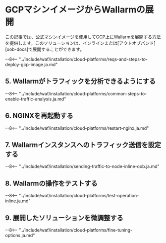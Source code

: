 # GCPマシンイメージからWallarmの展開

この記事では、[公式マシンイメージ](https://console.cloud.google.com/launcher/details/wallarm-node-195710/wallarm-node)を使用してGCP上にWallarmを展開する方法を提供します。このソリューションは、インラインまたは[アウトオブバンド][oob-docs]で展開することができます。

<!-- ???
すべての地域が対応していると言います -->

--8<-- "../include/waf/installation/cloud-platforms/reqs-and-steps-to-deploy-gcp-image.ja.md"

## 5. Wallarmがトラフィックを分析できるようにする

--8<-- "../include/waf/installation/cloud-platforms/common-steps-to-enable-traffic-analysis.ja.md"

## 6. NGINXを再起動する

--8<-- "../include/waf/installation/cloud-platforms/restart-nginx.ja.md"

## 7. Wallarmインスタンスへのトラフィック送信を設定する

--8<-- "../include/waf/installation/sending-traffic-to-node-inline-oob.ja.md"

## 8. Wallarmの操作をテストする

--8<-- "../include/waf/installation/cloud-platforms/test-operation-inline.ja.md"

## 9. 展開したソリューションを微調整する

--8<-- "../include/waf/installation/cloud-platforms/fine-tuning-options.ja.md"